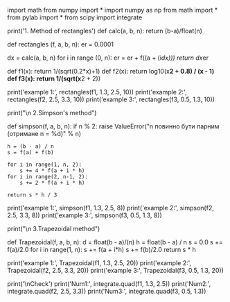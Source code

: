 import math
from numpy import *
import numpy as np
from math import *
from pylab import *
from scipy import integrate


print('1. Мethod of rectangles') 
def calc(a, b, n):
 return (b-a)/float(n)

def rectangles (f, a, b, n):
 er = 0.0001

 dx = calc(a, b, n)
 for i in range (0, n):
         er = er + f((a + (i*dx)))
 return dx*er

def f1(x):
    return 1/(sqrt(0.2*x)+1)
def f2(x):
    return log10(x**2 + 0.8) / (x - 1)         
def f3(x):
    return 1/(sqrt(x**2 + 2))  

print('example 1:', rectangles(f1, 1.3, 2.5, 10))
print('example 2:', rectangles(f2, 2.5, 3.3, 10))
print('example 3:', rectangles(f3, 0.5, 1.3, 10))

print("\n 2.Simpson's method")

def simpson(f, a, b, n):
    if n % 2:
        raise ValueError("n повинно бути парним (отримане n = %d)" % n)

    h = (b - a) / n
    s = f(a) + f(b)

    for i in range(1, n, 2):
        s += 4 * f(a + i * h)
    for i in range(2, n-1, 2):
        s += 2 * f(a + i * h)

    return s * h / 3

print('example 1:', simpson(f1, 1.3, 2.5, 8))
print('example 2:', simpson(f2, 2.5, 3.3, 8))
print('example 3:', simpson(f3, 0.5, 1.3, 8))

print("\n 3.Trapezoidal method")

def Trapezoidal(f, a, b, n):
    d = float(b - a)/(n)
    h = float(b - a) / n
    s = 0.0
    s += f(a)/2.0
    for i in range(1, n):
        s += f(a + i*h)
    s += f(b)/2.0
    return s * h

print('example 1:', Trapezoidal(f1, 1.3, 2.5, 20))
print('example 2:', Trapezoidal(f2, 2.5, 3.3, 20))
print('example 3:', Trapezoidal(f3, 0.5, 1.3, 20))

print('\nСheck')
print('Num1:', integrate.quad(f1, 1.3, 2.5))
print('Num2:', integrate.quad(f2, 2.5, 3.3))
print('Num3:', integrate.quad(f3, 0.5, 1.3))
